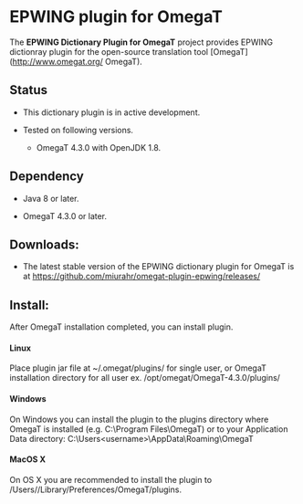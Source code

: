 EPWING plugin for OmegaT
========================

The **EPWING Dictionary Plugin for OmegaT** project provides EPWING dictionray plugin
 for the open-source translation tool [OmegaT](http://www.omegat.org/ OmegaT).

## Status

* This dictionary plugin is in active development.
 
* Tested on following versions.

  - OmegaT 4.3.0 with OpenJDK 1.8.
  
## Dependency

* Java 8 or later.

* OmegaT 4.3.0 or later.

## Downloads:

* The latest stable version of the EPWING dictionary plugin for OmegaT is at https://github.com/miurahr/omegat-plugin-epwing/releases/

## Install:

  After OmegaT installation completed, you can install plugin.

#### Linux

 Place plugin jar file at ~/.omegat/plugins/ for single user,  or OmegaT installation directory for all user
ex. /opt/omegat/OmegaT-4.3.0/plugins/ 

#### Windows

On Windows you can install the plugin to the plugins directory where OmegaT is installed (e.g. C:\Program Files\OmegaT) or to your Application Data directory:
C:\Users\<username>\AppData\Roaming\OmegaT

#### MacOS X

On OS X you are recommended to install the plugin to /Users/<username>/Library/Preferences/OmegaT/plugins. 
